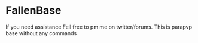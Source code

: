 # FallenBase
If you need assistance Fell free to pm me on twitter/forums.
This is parapvp base without any commands
